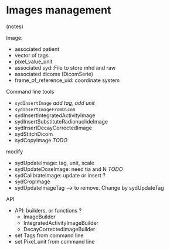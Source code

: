 # Images management

(notes)

Image: 
- associated patient
- vector of tags
- pixel_value_unit
- associated syd::File to store mhd and raw
- associated dicoms (DicomSerie)
- frame_of_reference_uid: coordinate system

 
Command line tools
 - `sydInsertImage` *add tag, add unit*
 - `sydInsertImageFromDicom`
 - sydInsertIntegratedActivityImage
 - sydInsertSubstituteRadionuclideImage
 - sydInsertDecayCorrectedImage
 - sydStitchDicom
 - sydCopyImage *TODO*

modify
 - sydUpdateImage: tag, unit, scale
 - sydUpdateDoseImage: need tia and N *TODO*
 - sydCalibrateImage: update or insert ?
 - sydCropImage
 - sydUpdateImageTag --> to remove. Change by sydUpdateTag

API
 - API: builders, or functions ?
   - ImageBuilder
   - IntegratedActivityImageBuilder
   - DecayCorrectedImageBuilder
 - set Tags from command line
 - set Pixel_unit from command line
